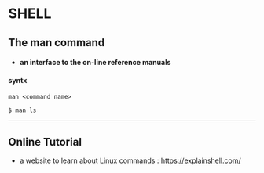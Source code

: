 # SHELL

## The man command

- #### an interface to the on-line reference manuals

#### syntx

`man <command name>`

`$ man ls`

---

## Online Tutorial

- a website to learn about Linux commands : https://explainshell.com/
